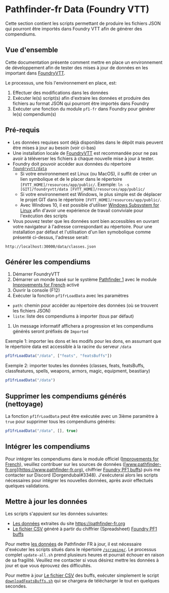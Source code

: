 # Pathfinder-fr Data (Foundry VTT)

Cette section contient les scripts permettant de produire les fichiers JSON qui pourront être importés
dans Foundry VTT afin de générer des compendiums.

## Vue d'ensemble

Cette documentation présente comment mettre en place un environnement de développement afin de tester des mises à jour
de données en les important dans [FoundryVTT](https://foundryvtt.com/). 

Le processus, une fois l'environnement en place, est:
1. Effectuer des modifications dans les données 
1. Exécuter le(s) script(s) afin d'extraire les données et produire des fichiers au format JSON qui pourront être importés dans Foundry
1. Exécuter une fonction du module `pf1-fr` dans Foundry pour générer le(s) compendium(s)

## Pré-requis

* Les données requises sont déjà disponibles dans le dépôt mais peuvent être mises à jour au besoin (voir ci-bas)
* Une installation locale de [FoundryVTT](https://foundryvtt.com/) est recommandée pour ne pas avoir à téléverser les fichiers à chaque nouvelle mise à jour à tester.
* Foundry doit pouvoir accéder aux données du répertoire [`foundryvtt/data`](data)
  * Si votre environnement est Linux (ou MacOS), il suffit de créer un lien symbolique et de le placer dans le répertoire `[FVTT_HOME]/resources/app/public/`. Exemple: `ln -s [GIT]/foundryvtt/data [FVTT_HOME]/resources/app/public/`
  * Si votre environnement est Windows, le plus simple est de déplacer le projet GIT dans le répertoire `[FVTT_HOME]/resources/app/public/`.
  * Avec Windows 10, il est possible d'utiliser [Windows Subsystem for Linux](https://docs.microsoft.com/en-us/windows/wsl/install-win10) afin d'avoir une expérience de travail conviviale pour l'exécution des scripts
* Vous pouvez tester que les données sont bien accessibles en ouvrant votre navigateur à l'adresse correspondant au répertoire. Pour une installation par défaut et l'utilisation d'un lien symobolique comme présenté ci-dessus, l'adresse serait:
```
http://localhost:30000/data/classes.json
```
  
## Générer les compendiums 

1. Démarrer FoundryVTT
1. Démarrer un monde basé sur le système [Pathfinder 1](https://foundryvtt.com/packages/pf1/) avec le module [Improvements for French](https://foundryvtt.com/packages/pf1-fr/) activé
1. Ouvrir la console (F12)
1. Exécuter la fonction `pf1frLoadData` avec les paramètres
  * `path`: chemin pour accéder au répertoire des données (où se trouvent les fichiers JSON)
  * `liste`: liste des compendiums à importer (tous par défaut)
1. Un message informatif affichera a progression et les compendiums générés seront préfixés de `Imported`

Exemple 1: importer les dons et les modifs pour les dons, en assumant que le répertoire data est accessible à la racine du serveur `/data`
```javascript
pf1frLoadData("/data", ["feats", "featsBuffs"])
```

Exemple 2: importer toutes les données (classes, feats, featsBuffs, classfeatures, spells, weapons, armors, magic, equipment, beastiary)
```javascript
pf1frLoadData("/data")
```

## Supprimer les compendiums générés (nettoyage)

La fonction `pf1frLoadData` peut être exécutée avec un 3ième paramètre à `true` pour supprimer tous les compendiums générés:
```javascript
pf1frLoadData("/data", [], true)
```

## Intégrer les compendiums

Pour intégrer les compendiums dans le module officiel ([Improvements for French](https://foundryvtt.com/packages/pf1-fr/)), veuillez contribuer
sur les sources de données ([www.pathfinder-fr.org](https://www.pathfinder-fr.org), chiffrier [Foundry PF1 buffs](https://docs.google.com/spreadsheets/d/1oD38PDiGVGF3BgQ_6souC3_KM1hq5v-hgOqGNrNA16I)) 
puis me contacter sur Discord (Dorgendubal#3348). J'exécuterai alors les scripts nécessaires pour intégrer les nouvelles données, après avoir effectués quelques validations.

## Mettre à jour les données

Les scripts s'appuient sur les données suivantes:
* [Les données](../data) extraites du site https://pathfinder-fr.org
* [Le fichier CSV](data/buffs-feats.csv) généré à partir du chiffrier (Spreadsheet) [Foundry PF1 buffs](https://docs.google.com/spreadsheets/d/1oD38PDiGVGF3BgQ_6souC3_KM1hq5v-hgOqGNrNA16I)

Pour mettre [les données](../data) de Pathfinder FR à jour, il est nécessaire d'exécuter les scripts situés dans le répertoire [`/scraping/`](../scraping/).
Le processus complet `update-all.sh` prend plusieurs heures et pourrait échouer en raison de sa fragilité. Veuillez me contacter si vous désirez mettre
les données à jour et que vous éprouvez des difficultés.

Pour mettre à jour [Le fichier CSV](data/buffs-feats.csv) des buffs, exécuter simplement le script [`downloadFeatsBuffs.sh`](downloadFeatsBuffs.sh) qui se chargera de télécharger le tout en quelques secondes.



